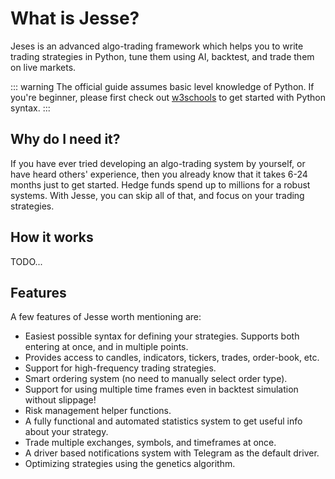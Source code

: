 # What is Jesse?

Jeses is an advanced algo-trading framework which helps you to write trading strategies in Python, tune them using AI, backtest, and trade them on live markets.

::: warning
The official guide assumes basic level knowledge of Python. If you're beginner, please first check out [w3schools](https://www.w3schools.com/python/default.asp) to get started with Python syntax.
:::

## Why do I need it?

If you have ever tried developing an algo-trading system by yourself, or have heard others' experience, then you already know that it takes 6-24 months just to get started. Hedge funds spend up to millions for a robust systems. With Jesse, you can skip all of that, and focus on your trading strategies.

## How it works

TODO...

## Features

A few features of Jesse worth mentioning are:

-   Easiest possible syntax for defining your strategies. Supports both entering at once, and in multiple points.
-   Provides access to candles, indicators, tickers, trades, order-book, etc.
-   Support for high-frequency trading strategies.
-   Smart ordering system (no need to manually select order type).
-   Support for using multiple time frames even in backtest simulation without slippage!
-   Risk management helper functions.
-   A fully functional and automated statistics system to get useful info about your strategy.
-   Trade multiple exchanges, symbols, and timeframes at once.
-   A driver based notifications system with Telegram as the default driver.
-   Optimizing strategies using the genetics algorithm.
